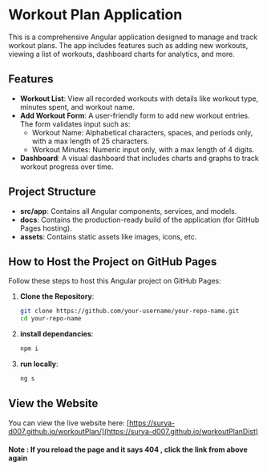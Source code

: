 # Workout Plan Application

This is a comprehensive Angular application designed to manage and track workout plans. The app includes features such as adding new workouts, viewing a list of workouts, dashboard charts for analytics, and more.

## Features

- **Workout List**: View all recorded workouts with details like workout type, minutes spent, and workout name.
- **Add Workout Form**: A user-friendly form to add new workout entries. The form validates input such as:
  - Workout Name: Alphabetical characters, spaces, and periods only, with a max length of 25 characters.
  - Workout Minutes: Numeric input only, with a max length of 4 digits.
- **Dashboard**: A visual dashboard that includes charts and graphs to track workout progress over time.


## Project Structure

- **src/app**: Contains all Angular components, services, and models.
- **docs**: Contains the production-ready build of the application (for GitHub Pages hosting).
- **assets**: Contains static assets like images, icons, etc.

## How to Host the Project on GitHub Pages

Follow these steps to host this Angular project on GitHub Pages:

1. **Clone the Repository**:
   ```bash
   git clone https://github.com/your-username/your-repo-name.git
   cd your-repo-name

   
2. **install dependancies**:
   ```bash
   npm i

3. **run locally**:
   ```bash
   ng s


## View the Website

You can view the live website here: [https://surya-d007.github.io/workoutPlan/](https://surya-d007.github.io/workoutPlanDist)

#### Note : If you reload the page and it says 404 , click the link from above again 

